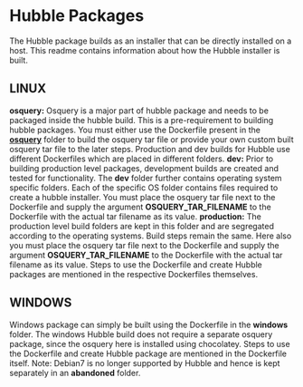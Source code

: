 # Hubble Packages
The Hubble package builds as an installer that can be directly installed on a host. This readme contains information about how the Hubble installer is built.
## LINUX
**osquery:** Osquery is a major part of hubble package and needs to be packaged inside the hubble build. This is a pre-requirement to building hubble packages. You must either use the Dockerfile present in the **[osquery](osquery)** folder to build the osquery tar file or provide your own custom built osquery tar file to the later steps.
Production and dev builds for Hubble use different Dockerfiles which are placed in different folders.
**dev:** Prior to building production level packages, development builds are created and tested for functionality. The **dev** folder further contains operating system specific folders. Each of the specific OS folder contains files required to create a hubble installer. You must place the osquery tar file next to the Dockerfile and supply the argument **OSQUERY_TAR_FILENAME** to the Dockerfile with the actual tar filename as its value.
**production:** The production level build folders are kept in this folder and are segregated according to the operating systems. Build steps remain the same. Here also you must place the osquery tar file next to the Dockerfile and supply the argument **OSQUERY_TAR_FILENAME** to the Dockerfile with the actual tar filename as its value.
Steps to use the Dockerfile and create Hubble packages are mentioned in the respective Dockerfiles themselves.
## WINDOWS
Windows package can simply be built using the Dockerfile in the **windows** folder. The windows Hubble build does not require a separate osquery package, since the osquery here is installed using chocolatey.
Steps to use the Dockerfile and create Hubble package are mentioned in the Dockerfile itself.
Note: Debian7 is no longer supported by Hubble and hence is kept separately in an **abandoned** folder.
